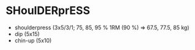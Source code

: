# SHoulDERprESS
* shoulderpress (3x5/3/1; 75, 85, 95 % 1RM (90 %) => 67.5, 77.5, 85 kg)
* dip (5x15)
* chin-up (5x10)
